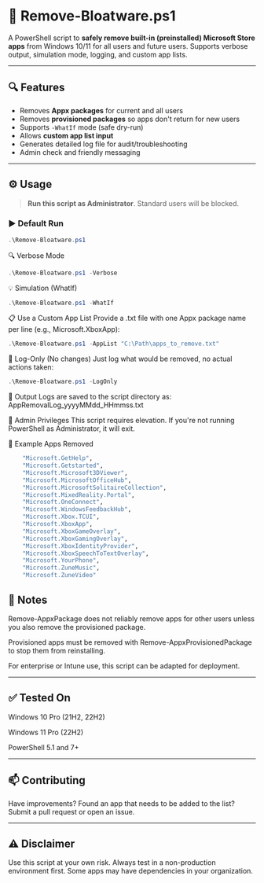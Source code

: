 # 🧹 Remove-Bloatware.ps1

A PowerShell script to **safely remove built-in (preinstalled) Microsoft Store apps** from Windows 10/11 for all users and future users. Supports verbose output, simulation mode, logging, and custom app lists.

---

## 🔍 Features

- Removes **Appx packages** for current and all users
- Removes **provisioned packages** so apps don't return for new users
- Supports `-WhatIf` mode (safe dry-run)
- Allows **custom app list input**
- Generates detailed log file for audit/troubleshooting
- Admin check and friendly messaging

---

## ⚙️ Usage

> **Run this script as Administrator**. Standard users will be blocked.

### ▶️ Default Run

```powershell
.\Remove-Bloatware.ps1
```
🔍 Verbose Mode
```powershell
.\Remove-Bloatware.ps1 -Verbose
```
💡 Simulation (WhatIf)
```powershell
.\Remove-Bloatware.ps1 -WhatIf
```
📋 Use a Custom App List
Provide a .txt file with one Appx package name per line (e.g., Microsoft.XboxApp):

```powershell
.\Remove-Bloatware.ps1 -AppList "C:\Path\apps_to_remove.txt"
```
📄 Log-Only (No changes)
Just log what would be removed, no actual actions taken:

```powershell
.\Remove-Bloatware.ps1 -LogOnly
```
📁 Output
Logs are saved to the script directory as:
AppRemovalLog_yyyyMMdd_HHmmss.txt

🔐 Admin Privileges
This script requires elevation. If you're not running PowerShell as Administrator, it will exit.

🧪 Example Apps Removed
```bash
    "Microsoft.GetHelp",
    "Microsoft.Getstarted",
    "Microsoft.Microsoft3DViewer",
    "Microsoft.MicrosoftOfficeHub",
    "Microsoft.MicrosoftSolitaireCollection",
    "Microsoft.MixedReality.Portal",
    "Microsoft.OneConnect",
    "Microsoft.WindowsFeedbackHub",
    "Microsoft.Xbox.TCUI",
    "Microsoft.XboxApp",
    "Microsoft.XboxGameOverlay",
    "Microsoft.XboxGamingOverlay",
    "Microsoft.XboxIdentityProvider",
    "Microsoft.XboxSpeechToTextOverlay",
    "Microsoft.YourPhone",
    "Microsoft.ZuneMusic",
    "Microsoft.ZuneVideo"
```
## 📌 Notes
Remove-AppxPackage does not reliably remove apps for other users unless you also remove the provisioned package.

Provisioned apps must be removed with Remove-AppxProvisionedPackage to stop them from reinstalling.

For enterprise or Intune use, this script can be adapted for deployment.

---

## ✅ Tested On
Windows 10 Pro (21H2, 22H2)

Windows 11 Pro (22H2)

PowerShell 5.1 and 7+

---

## 📫 Contributing
Have improvements? Found an app that needs to be added to the list? Submit a pull request or open an issue.

---

## ⚠️ Disclaimer
Use this script at your own risk. Always test in a non-production environment first. Some apps may have dependencies in your organization.

